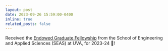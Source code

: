 ```yaml
---
layout: post
date: 2023-09-26 15:59:00-0400
inline: true
related_posts: false
---
```


Received the [Endowed Graduate Fellowship](https://www.linkedin.com/posts/activity-7122237223894192128-SHMF?utm_source=share&utm_medium=member_desktop) from the School of Engineering and Applied Sciences (SEAS) at UVA, for 2023-24 :tada:!
